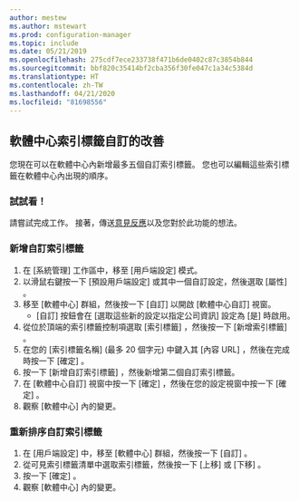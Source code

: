 ```yaml
---
author: mestew
ms.author: mstewart
ms.prod: configuration-manager
ms.topic: include
ms.date: 05/21/2019
ms.openlocfilehash: 275cdf7ece233738f471b6de0402c87c3854b844
ms.sourcegitcommit: bbf820c35414bf2cba356f30fe047c1a34c5384d
ms.translationtype: HT
ms.contentlocale: zh-TW
ms.lasthandoff: 04/21/2020
ms.locfileid: "81698556"
---
```

## <a name="improvements-to-software-center-tab-customizations"></a>軟體中心索引標籤自訂的改善
<!--4063773-->
您現在可以在軟體中心內新增最多五個自訂索引標籤。 您也可以編輯這些索引標籤在軟體中心內出現的順序。

### <a name="try-it-out"></a>試試看！

請嘗試完成工作。 接著，傳送[意見反應](../../../../understand/find-help.md#product-feedback)以及您對於此功能的想法。

### <a name="add-custom-tabs"></a>新增自訂索引標籤

1. 在 [系統管理]  工作區中，移至 [用戶端設定]  模式。 
1. 以滑鼠右鍵按一下 [預設用戶端設定]  或其中一個自訂設定，然後選取 [屬性]  。
1. 移至 [軟體中心]  群組，然後按一下 [自訂]  以開啟 [軟體中心自訂]  視窗。
   - [自訂]  按鈕會在 [選取這些新的設定以指定公司資訊]  設定為 [是]  時啟用。
1. 從位於頂端的索引標籤控制項選取 [索引標籤]  ，然後按一下 [新增索引標籤]  。
1. 在您的 [索引標籤名稱]  (最多 20 個字元) 中鍵入其 [內容 URL]  ，然後在完成時按一下 [確定]  。
1. 按一下 [新增自訂索引標籤]  ，然後新增第二個自訂索引標籤。
1. 在 [軟體中心自訂]  視窗中按一下 [確定]  ，然後在您的設定視窗中按一下 [確定]  。  
1. 觀察 [軟體中心]  內的變更。

### <a name="reorder-custom-tabs"></a>重新排序自訂索引標籤

1. 在 [用戶端設定]  中，移至 [軟體中心]  群組，然後按一下 [自訂]  。
1. 從可見索引標籤清單中選取索引標籤，然後按一下 [上移]  或 [下移]  。
1. 按一下 [確定]  。
1. 觀察 [軟體中心]  內的變更。
